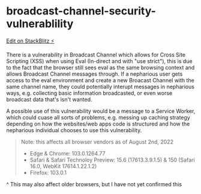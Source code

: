 # broadcast-channel-security-vulnerablility

[Edit on StackBlitz ⚡️](https://stackblitz.com/edit/vitejs-vite-snzbg2)

There is a vulnerability in Broadcast Channel which allows for Cross Site Scripting (XSS) when using Eval (In-direct and with "use strict"), this is due to the fact that the browser still sees eval as the same browsing context and allows Broadcast Channel messages through. If a nepharious user gets access to the eval environment and create a new Broacast Channel with the same channel name, they could potentially interupt messages in nepharious ways, e.g. collecting basic information broadcasted, or even worse broadcast data that's isn't wanted.   

A possible use of this vulnerability would be a message to a Service Worker, which could cuase all sorts of problems, e.g. messing up caching strategy depending on how the websites/web apps code is structured and how the nepharious individual chooses to use this vulnerability.

> Note: this affects all browser vendors as of August 2nd, 2022
> * Edge & Chrome: 103.0.1264.77
> * Safari & Safari Technoloy Preview: 15.6 (17613.3.9.1.5) & 150 (Safari 16.0, WebKit 17614.1.22.1.2)
> * Firefox: 103.0.1  

^ This may also affect older browsers, but I have not yet confirmed this
